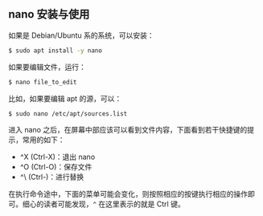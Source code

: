 ## nano 安装与使用

如果是 Debian/Ubuntu 系的系统，可以安装：

```bash
$ sudo apt install -y nano
```

如果要编辑文件，运行：

```bash
$ nano file_to_edit
```

比如，如果要编辑 apt 的源，可以：

```bash
$ sudo nano /etc/apt/sources.list
```

进入 nano 之后，在屏幕中部应该可以看到文件内容，下面看到若干快捷键的提示，常用的如下：

- ^X (Ctrl-X)：退出 nano
- ^O (Ctrl-O)：保存文件
- ^\ (Ctrl-\)：进行替换

在执行命令途中，下面的菜单可能会变化，则按照相应的按键执行相应的操作即可。细心的读者可能发现，`^` 在这里表示的就是 Ctrl 键。
